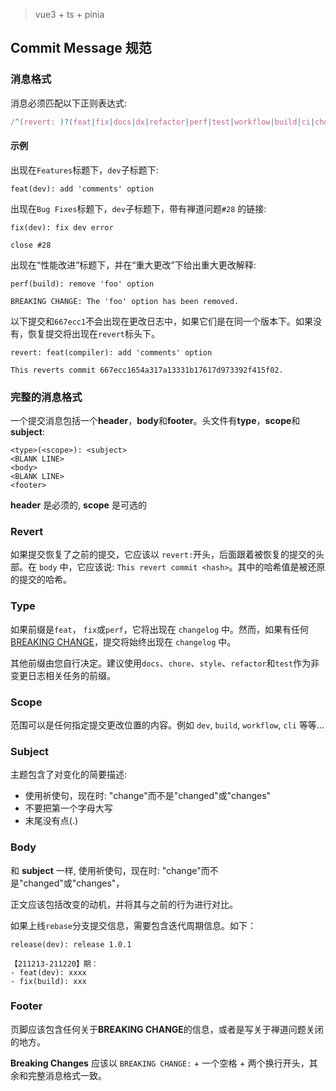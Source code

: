 > vue3 + ts + pinia

## Commit Message 规范

### 消息格式

消息必须匹配以下正则表达式:

<!-- prettier-ignore -->
```js
/^(revert: )?(feat|fix|docs|dx|refactor|perf|test|workflow|build|ci|chore|types|wip|release|deps)(\(.+\))?: .{1,50}/
```

#### 示例

出现在`Features`标题下，`dev`子标题下:

```
feat(dev): add 'comments' option
```

出现在`Bug Fixes`标题下，`dev`子标题下，带有禅道问题`#28` 的链接:

```
fix(dev): fix dev error

close #28
```

出现在“性能改进”标题下，并在“重大更改”下给出重大更改解释:

```
perf(build): remove 'foo' option

BREAKING CHANGE: The 'foo' option has been removed.
```

以下提交和`667ecc1`不会出现在更改日志中，如果它们是在同一个版本下。如果没有，恢复提交将出现在`revert`标头下。

```
revert: feat(compiler): add 'comments' option

This reverts commit 667ecc1654a317a13331b17617d973392f415f02.
```

### 完整的消息格式

一个提交消息包括一个**header**，**body**和**footer**。头文件有**type**，**scope**和**subject**:

```
<type>(<scope>): <subject>
<BLANK LINE>
<body>
<BLANK LINE>
<footer>
```

**header** 是必须的, **scope** 是可选的

### Revert

如果提交恢复了之前的提交，它应该以 `revert:`开头，后面跟着被恢复的提交的头部。在 `body` 中，它应该说: `This revert commit <hash>`。其中的哈希值是被还原的提交的哈希。

### Type

如果前缀是`feat`， `fix`或`perf`，它将出现在 `changelog` 中。然而，如果有任何[BREAKING CHANGE](#footer)，提交将始终出现在 `changelog` 中。

其他前缀由您自行决定。建议使用`docs`、`chore`、`style`、`refactor`和`test`作为非变更日志相关任务的前缀。

### Scope

范围可以是任何指定提交更改位置的内容。例如 `dev`, `build`, `workflow`, `cli` 等等...

### Subject

主题包含了对变化的简要描述:

- 使用祈使句，现在时: "change"而不是"changed"或"changes"
- 不要把第一个字母大写
- 末尾没有点(.)

### Body

和 **subject** 一样, 使用祈使句，现在时: "change"而不是"changed"或"changes"，

正文应该包括改变的动机，并将其与之前的行为进行对比。

如果上线`rebase`分支提交信息，需要包含迭代周期信息。如下：

```
release(dev): release 1.0.1

【211213-211220】期：
- feat(dev): xxxx
- fix(build): xxx
```

### Footer

页脚应该包含任何关于**BREAKING CHANGE**的信息，或者是写关于禅道问题关闭的地方。

**Breaking Changes**  应该以 `BREAKING CHANGE:` + 一个空格 + 两个换行开头，其余和完整消息格式一致。
